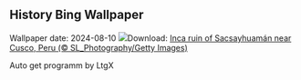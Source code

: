 ## History Bing Wallpaper
Wallpaper date: 2024-08-10
![](https://www.bing.com/th?id=OHR.IncaRuinPeru_EN-US1209778539_UHD.jpg&w=1000)Download: [Inca ruin of Sacsayhuamán near Cusco, Peru (© SL_Photography/Getty Images)](https://www.bing.com/th?id=OHR.IncaRuinPeru_EN-US1209778539_UHD.jpg)

Auto get programm by LtgX
